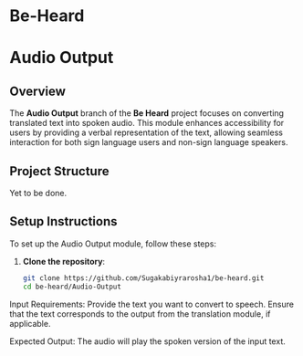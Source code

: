 # Be-Heard

# Audio Output

## Overview

The **Audio Output** branch of the **Be Heard** project focuses on converting translated text into spoken audio. This module enhances accessibility for users by providing a verbal representation of the text, allowing seamless interaction for both sign language users and non-sign language speakers.


## Project Structure

Yet to be done.


## Setup Instructions

To set up the Audio Output module, follow these steps:

1. **Clone the repository**:
   ```bash
   git clone https://github.com/Sugakabiyrarosha1/be-heard.git
   cd be-heard/Audio-Output
   
Input Requirements:
Provide the text you want to convert to speech.
Ensure that the text corresponds to the output from the translation module, if applicable.

Expected Output:
The audio will play the spoken version of the input text.


